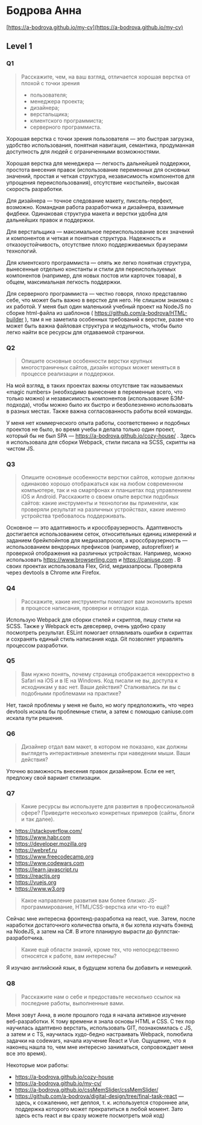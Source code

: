 # Бодрова Анна
[https://a-bodrova.github.io/my-cv](https://a-bodrova.github.io/my-cv)

## Level 1

### Q1
> Расскажите, чем, на ваш взгляд, отличается хорошая верстка от плохой с
> точки зрения
> - пользователя;
> - менеджера проекта;
> - дизайнера;
> - верстальщика;
> - клиентского программиста;
> - серверного программиста.

Хорошая верстка с точки зрения пользователя — это быстрая загрузка,
удобство использования, понятная навигация, семантика, продуманная доступность
для людей с ограниченными возможностями.

Хорошая верстка для менеджера — легкость дальнейшей поддержки, простота
внесения правок (использование переменных для основных значений, простая и
четкая структура, независимость компонентов для упрощения переиспользования),
отсутствие «костылей», высокая скорость разработки.

Для дизайнера — точное следование макету, пиксель-перфект, возможно.
Командная работа разработчика и дизайнера, взаимные фидбеки. Одинаковая
структура макета и верстки удобна для дальнейших правок и поддержки.

Для верстальщика — максимальное переиспользование всех значений и
компонентов и четкая и понятная структура. Надежность и отказоустойчивость,
отсутствие плохо поддерживаемых браузерами технологий.

Для клиентского программиста — опять же легко понятная структура,
вынесенные отдельно константы и стили для переиспользуемых компонентов
(например, для новых постов или карточек товара), в общем, максимальная
легкость поддержки.

Для серверного программиста — честно говоря, плохо представляю себе, что
может быть важно в верстке для него. Не слишком знакома с их работой. У меня
был один маленький учебный проект на NodeJS по сборке html-файла из шаблонов
( https://github.com/a-bodrova/HTML-builder ), там я не заметила особенных требований к
верстке, разве что может быть важна файловая структура и модульность, чтобы было
легко найти все ресурсы для отдаваемой странички.

### Q2

> Опишите основные особенности верстки крупных многостраничных
> сайтов, дизайн которых может меняться в процессе реализации и
> поддержки.

На мой взгляд, в таких проектах важны отсутствие так называемых «magic
numbers» (необходимо вынесение в переменные всего, что только можно) и независимость
компонентов (использование БЭМ-подхода), чтобы можно было их быстро и
безболезненно использовать в разных местах. Также важна согласованность работы всей
команды.

У меня нет коммерческого опыта работы, соответственно и подобных проектов
не было, во время учебы я делала только один проект, который бы не был SPA —
https://a-bodrova.github.io/cozy-house/ . Здесь я использовала для сборки Webpack, стили
писала на SCSS, скрипты на чистом JS.

### Q3

> Опишите основные особенности верстки сайтов, которые должны
одинаково хорошо отображаться как на любом современном компьютере,
так и на смартфонах и планшетах под управлением iOS и Android.
Расскажите о своем опыте верстки подобных сайтов: какие инструменты и
технологии вы применяли, как проверяли результат на различных
устройствах, какие именно устройства требовалось поддерживать.

Основное — это адаптивность и кроссбраузерность. Адаптивность достигается
использованием сеток, относительных единиц измерений и заданием брейкпойнтов
для медиазапросов, а кроссбраузерность — использованием вендорных префиксов (например, autoprefixer) и
проверкой отображения на различных устройствах. Например, можно использовать
https://www.browserling.com и https://caniuse.com .
В своих проектах использовала Flex, Grid, медиазапросы. Проверяла
через devtools в Chrome или Firefox.

### Q4

> Расскажите, какие инструменты помогают вам экономить время в
процессе написания, проверки и отладки кода.

Использую Webpack для сборки стилей и скриптов, пишу стили на SCSS. Также
у Webpack есть девсервер, очень удобно сразу посмотреть результат. ESLint помогает
отлавливать ошибки в скриптах и сохранять единый стиль написания кода. Git
позволяет управлять процессом разработки.

### Q5

> Вам нужно понять, почему страница отображается некорректно в
Safari на iOS и в IE на Windows. Код писали не вы, доступа к исходникам у вас нет. Ваши действия? Сталкивались ли вы с подобными проблемами на
практике?

Нет, такой проблемы у меня не было, но могу предположить, что через devtools искала бы проблемные стили, а затем с помощью caniuse.com искала пути решения.

### Q6

> Дизайнер отдал вам макет, в котором не показано, как должны
выглядеть интерактивные элементы при наведении мыши. Ваши
действия?

Уточню возможность внесения правок дизайнером. Если ее нет, предложу свой
вариант стилизации.

### Q7

> Какие ресурсы вы используете для развития в профессиональной
сфере? Приведите несколько конкретных примеров (сайты, блоги и так
далее).

- https://stackoverflow.com/
- https://www.habr.com
- https://developer.mozilla.org
- https://webref.ru
- https://www.freecodecamp.org
- https://www.codewars.com
- https://learn.javascript.ru
- https://reactjs.org
- https://vuejs.org
- https://www.w3.org

> Какое направление развития вам более близко: JS-программирование,
HTML/CSS-верстка или что-то ещё?

Сейчас мне интересна фронтенд-разработка на react, vue. Затем, после наработки
достаточного количества опыта, я бы хотела изучать бэкенд на NodeJS, а затем на C#.
В итоге планирую вырасти до фуллстак-разработчика.

> Какие ещё области знаний, кроме тех, что непосредственно относятся
к работе, вам интересны?

Я изучаю английский язык, в будущем хотела бы добавить и немецкий.

### Q8

> Расскажите нам о себе и предоставьте несколько ссылок на последние
работы, выполненные вами.

Меня зовут Анна, в июле прошлого года я начала активное изучение веб-разработки. К тому времени я знала основы HTML и CSS. С тех пор научилась адаптивно верстать, использовать GIT, познакомилась с JS, а затем и с TS, научилась худо-бедно настраивать Webpack, полюбила задачки на codewars, начала изучение React и Vue.
Ощущение, что я наконец нашла то, чем мне интересно заниматься, сопровождает
меня все это время).

Некоторые мои работы:

- https://a-bodrova.github.io/cozy-house
- https://a-bodrova.github.io/my-cv/
- https://a-bodrova.github.io/cssMemSlider/cssMemSlider/
- https://github.com/a-bodrova/digital-design/tree/final-task-react — здесь, к
сожалению, нет деплоя, т. к. используется стороннее апи, поддержка которого может
прекратиться в любой момент. Зато здесь есть react и вы сразу можете посмотреть мой
код)
